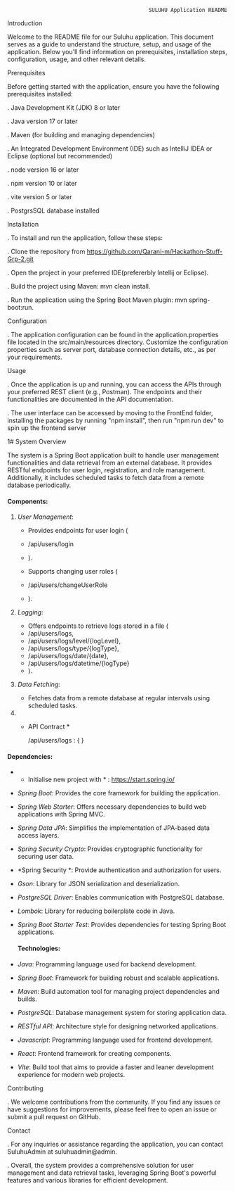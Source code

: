                                                  SULUHU Application README

Introduction

Welcome to the README file for our Suluhu application. This document serves as a guide to understand the structure, setup, and usage of the application. Below you'll find information on prerequisites, installation steps, configuration, usage, and other relevant details.

Prerequisites

Before getting started with the application, ensure you have the following prerequisites installed:

. Java Development Kit (JDK) 8 or later

. Java version 17 or later

. Maven (for building and managing dependencies)

. An Integrated Development Environment (IDE) such as IntelliJ IDEA or Eclipse (optional but recommended)

. node version 16 or later

. npm version 10 or later

. vite version 5 or later

. PostgrsSQL database installed


Installation

. To install and run the application, follow these steps:

. Clone the repository from https://github.com/Qarani-m/Hackathon-Stuff-Grp-2.git

. Open the project in your preferred IDE(prefererbly Intellij or Eclipse).

. Build the project using Maven: mvn clean install.

. Run the application using the Spring Boot Maven plugin: mvn spring-boot:run.


Configuration

. The application configuration can be found in the application.properties file located in the src/main/resources directory. Customize the configuration properties such as server port, database connection details, etc., as per your requirements.

Usage

. Once the application is up and running, you can access the APIs through your preferred REST client (e.g., Postman). The endpoints and their functionalities are documented in the API documentation.

. The user interface can be accessed by moving to the FrontEnd folder, installing the packages by running "npm install", then run "npm run dev" to spin up the frontend server

1# System Overview

The system is a Spring Boot application built to handle user management functionalities and data retrieval from an external database. It provides RESTful endpoints for user login, registration, and role management. Additionally, it includes scheduled tasks to fetch data from a remote database periodically.


#### Components:

1. *User Management*:
   
   - Provides endpoints for user login (
   - /api/users/login
   - ).
     
   - Supports changing user roles (
   - /api/users/changeUserRole
   - ).
  
  
2. *Logging*:

   - Offers endpoints to retrieve logs stored in a file (
   - /api/users/logs,
   - /api/users/logs/level/{logLevel},
   - /api/users/logs/type/{logType},
   - /api/users/logs/date/{date},
   - /api/users/logs/datetime/{logType}
   -   ).
     

3. *Data Fetching*:
   
   - Fetches data from a remote database at regular intervals using scheduled tasks.
  
4. * API Contract *
  
     /api/users/logs :
     {
     }

     
  

  #### Dependencies:
  
- * Initialise new project with * : https://start.spring.io/
     
- *Spring Boot*: Provides the core framework for building the application.
  
- *Spring Web Starter*: Offers necessary dependencies to build web applications with Spring MVC.
  
- *Spring Data JPA*: Simplifies the implementation of JPA-based data access layers.
  
- *Spring Security Crypto*: Provides cryptographic functionality for securing user data.

- *Spring Security *: Provide authentication and authorization for users.
  
- *Gson*: Library for JSON serialization and deserialization.
  
- *PostgreSQL Driver*: Enables communication with PostgreSQL database.
  
- *Lombok*: Library for reducing boilerplate code in Java.
  
- *Spring Boot Starter Test*: Provides dependencies for testing Spring Boot applications.


   #### Technologies:
  
- *Java*: Programming language used for backend development.

- *Spring Boot*: Framework for building robust and scalable applications.
  
- *Maven*: Build automation tool for managing project dependencies and builds.
  
- *PostgreSQL*: Database management system for storing application data.
  
- *RESTful API*: Architecture style for designing networked applications.

- *Javascript*: Programming language used for frontend development.
  
- *React*: Frontend framework for creating components.
  
- *Vite*: Build tool that aims to provide a faster and leaner development experience for modern web projects.
 

Contributing

. We welcome contributions from the community. If you find any issues or have suggestions for improvements, please feel free to open an issue or submit a pull request on GitHub.


Contact

. For any inquiries or assistance regarding the application, you can contact SuluhuAdmin at suluhuadmin@admin.


  
  

  . Overall, the system provides a comprehensive solution for user management and data retrieval tasks, leveraging Spring Boot's powerful features and various libraries for efficient development.










